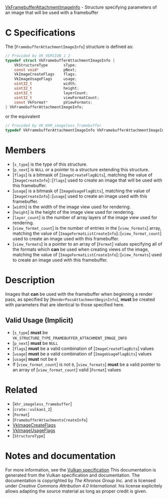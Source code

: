 [VkFramebufferAttachmentImageInfo](https://www.khronos.org/registry/vulkan/specs/1.3-extensions/man/html/VkFramebufferAttachmentImageInfo.html) - Structure specifying parameters of an image that will be used with a framebuffer

# C Specifications
The [`FramebufferAttachmentImageInfo`] structure is defined as:
```c
// Provided by VK_VERSION_1_2
typedef struct VkFramebufferAttachmentImageInfo {
    VkStructureType       sType;
    const void*           pNext;
    VkImageCreateFlags    flags;
    VkImageUsageFlags     usage;
    uint32_t              width;
    uint32_t              height;
    uint32_t              layerCount;
    uint32_t              viewFormatCount;
    const VkFormat*       pViewFormats;
} VkFramebufferAttachmentImageInfo;
```
or the equivalent
```c
// Provided by VK_KHR_imageless_framebuffer
typedef VkFramebufferAttachmentImageInfo VkFramebufferAttachmentImageInfoKHR;
```

# Members
- [`s_type`] is the type of this structure.
- [`p_next`] is `NULL` or a pointer to a structure extending this structure.
- [`flags`] is a bitmask of [`ImageCreateFlagBits`], matching the value of [`ImageCreateInfo`]::[`flags`] used to create an image that will be used with this framebuffer.
- [`usage`] is a bitmask of [`ImageUsageFlagBits`], matching the value of [`ImageCreateInfo`]::[`usage`] used to create an image used with this framebuffer.
- [`width`] is the width of the image view used for rendering.
- [`height`] is the height of the image view used for rendering.
- [`layer_count`] is the number of array layers of the image view used for rendering.
- [`view_format_count`] is the number of entries in the [`view_formats`] array, matching the value of [`ImageFormatListCreateInfo`]::[`view_format_count`] used to create an image used with this framebuffer.
- [`view_formats`] is a pointer to an array of [`Format`] values specifying all of the formats which  **can**  be used when creating views of the image, matching the value of [`ImageFormatListCreateInfo`]::[`view_formats`] used to create an image used with this framebuffer.

# Description
Images that  **can**  be used with the framebuffer when beginning a render pass,
as specified by [`RenderPassAttachmentBeginInfo`],  **must**  be created with
parameters that are identical to those specified here.
## Valid Usage (Implicit)
-  [`s_type`] **must**  be `VK_STRUCTURE_TYPE_FRAMEBUFFER_ATTACHMENT_IMAGE_INFO`
-  [`p_next`] **must**  be `NULL`
-  [`flags`] **must**  be a valid combination of [`ImageCreateFlagBits`] values
-  [`usage`] **must**  be a valid combination of [`ImageUsageFlagBits`] values
-  [`usage`] **must**  not be `0`
-    If [`view_format_count`] is not `0`, [`view_formats`] **must**  be a valid pointer to an array of [`view_format_count`] valid [`Format`] values

# Related
- [`khr_imageless_framebuffer`]
- [`crate::vulkan1_2`]
- [`Format`]
- [`FramebufferAttachmentsCreateInfo`]
- [VkImageCreateFlags]()
- [VkImageUsageFlags]()
- [`StructureType`]

# Notes and documentation
For more information, see the [Vulkan specification](https://www.khronos.org/registry/vulkan/specs/1.3-extensions/html/vkspec.html)
This documentation is generated from the Vulkan specification and documentation.
The documentation is copyrighted by *The Khronos Group Inc.* and is licensed under *Creative Commons Attribution 4.0 International*.
his license explicitely allows adapting the source material as long as proper credit is given.
        